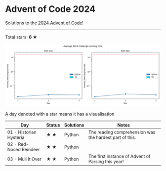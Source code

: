 # Advent of Code 2024

Solutions to the [2024 Advent of Code](https://adventofcode.com/2024)!

---

Total stars: **6 ★**

![Benchmark graph](./benchmark-graph.png)

<!-- ★ ☆ ✗ -->

A day denoted with a star means it has a visualisation.

| Day                                 | Status | Solutions            | Notes |
|-------------------------------------|--------|----------------------|-------|
| 01 - Historian Hysteria             | ★ ★   | Python               | The reading comprehension was the hardest part of this. |
| 02 - Red-Nosed Reindeer             | ★ ★   | Python               ||
| 03 - Mull It Over                   | ★ ★   | Python               | The first instance of Advent of Parsing this year! |